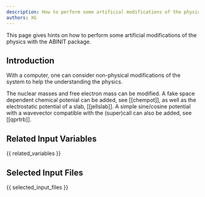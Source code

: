 ```yaml
---
description: How to perform some artificial modifications of the physics
authors: XG
---
```


This page gives hints on how to perform some artificial modifications of the physics with the ABINIT package.

## Introduction

With a computer, one can consider non-physical modifications of the system to
help the understanding the physics.

The nuclear masses and free electron mass can be modified. A fake space
dependent chemical potenial can be added, see [[chempot]], as well as the
electrostatic potential of a slab, [[jellslab]]. A simple sine/cosine
potential with a wavevector compatible with the (super)call can also be added,
see [[qprtrb]].


## Related Input Variables

{{ related_variables }}

## Selected Input Files

{{ selected_input_files }}

